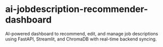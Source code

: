 # ai-jobdescription-recommender-dashboard
AI-powered dashboard to recommend, edit, and manage job descriptions using FastAPI, Streamlit, and ChromaDB with real-time backend syncing.
